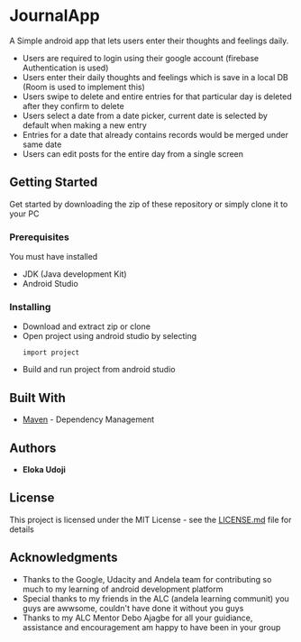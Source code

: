 # JournalApp
A Simple android app that lets users enter their thoughts and feelings daily.
- Users are required to login using their google account (firebase Authentication is used)
- Users enter their daily thoughts and feelings which is save in a local DB (Room is used to implement this)
- Users swipe to delete and entire entries for that particular day is deleted after they confirm to delete
- Users select a date from a date picker, current date is selected by default when making a new entry
- Entries for a date that already contains records would be merged under same date
- Users can edit posts for the entire day from a single screen
## Getting Started
Get started by downloading the zip of these repository or simply clone it to your PC
### Prerequisites
You must have installed 
- JDK (Java development Kit)
- Android Studio
### Installing
- Download and extract zip or clone
- Open project using android studio by selecting 
  ```
  import project
  ```
- Build and run project from android studio
  
## Built With
* [Maven](https://maven.apache.org/) - Dependency Management

## Authors
* **Eloka Udoji**

## License
This project is licensed under the MIT License - see the [LICENSE.md](LICENSE.md) file for details

## Acknowledgments

* Thanks to the Google, Udacity and Andela team for contributing so much to my learning of android development platform
* Special thanks to my friends in the ALC (andela learning communit) you guys are awwsome, couldn't have done it without you guys
* Thanks to my ALC Mentor Debo Ajagbe for all your guidiance, assistance and encouragement am happy to have been in your group
